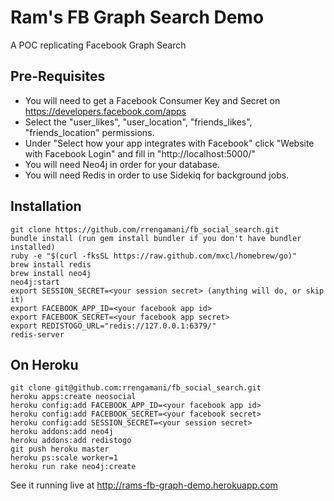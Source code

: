 Ram's FB Graph Search Demo
==========================

A POC replicating Facebook Graph Search 

Pre-Requisites
--------------

* You will need to get a Facebook Consumer Key and Secret on https://developers.facebook.com/apps
* Select the "user_likes", "user_location", "friends_likes", "friends_location" permissions.
* Under "Select how your app integrates with Facebook" click "Website with Facebook Login" and fill in "http://localhost:5000/"
* You will need Neo4j in order for your database.
* You will need Redis in order to use Sidekiq for background jobs.

Installation
----------------

    git clone https://github.com/rrengamani/fb_social_search.git
    bundle install (run gem install bundler if you don't have bundler installed)
    ruby -e "$(curl -fksSL https://raw.github.com/mxcl/homebrew/go)"
    brew install redis
    brew install neo4j
    neo4j:start
    export SESSION_SECRET=<your session secret> (anything will do, or skip it)
    export FACEBOOK_APP_ID=<your facebook app id>
    export FACEBOOK_SECRET=<your facebook app secret>
    export REDISTOGO_URL="redis://127.0.0.1:6379/"
    redis-server

On Heroku
---------

    git clone git@github.com:rrengamani/fb_social_search.git
    heroku apps:create neosocial
    heroku config:add FACEBOOK_APP_ID=<your facebook app id>
    heroku config:add FACEBOOK_SECRET=<your facebook secret>
    heroku config:add SESSION_SECRET=<your session secret>
    heroku addons:add neo4j
    heroku addons:add redistogo
    git push heroku master
    heroku ps:scale worker=1
    heroku run rake neo4j:create

See it running live at http://rams-fb-graph-demo.herokuapp.com
